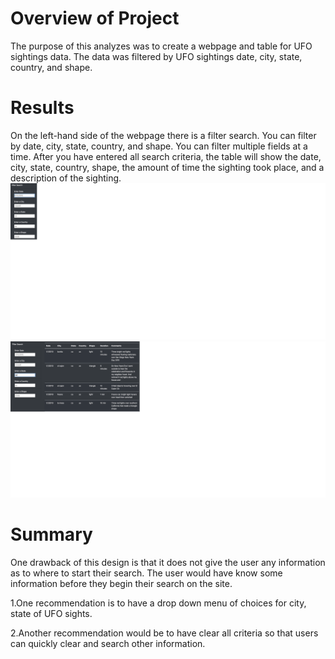 # Overview of Project
The purpose of this analyzes was to create a webpage and table for UFO sightings data. The data was filtered by UFO sightings date, city, state, country, and shape. 

# Results
On the left-hand side of the webpage there is a filter search. You can filter by date, city, state, country, and shape. You can filter multiple fields at a time. After you have entered all search criteria, the table will show the date, city, state, country, shape, the amount of time the sighting took place, and a description of the sighting.
![](https://github.com/jmajma327/UFOs/blob/master/images/filter%20serach.png)
![](https://github.com/jmajma327/UFOs/blob/master/images/search%20results.png)
# Summary
One drawback of this design is that it does not give the user any information as to where to start their search. The user would have know some information before they begin their search on the site.

1.One recommendation is to have a drop down menu of choices for city, state of UFO sights.

2.Another recommendation would be to have clear all criteria so that users can quickly clear and search other information.
